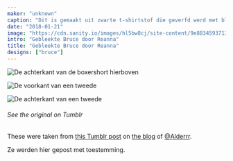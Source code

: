 ```yaml
---
maker: "unknown"
caption: "Dit is gemaakt uit zwarte t-shirtstof die geverfd werd met bleekwater. Voor het ontwerp werden woestijnplanten gebruikt."
date: "2018-01-21"
image: "https://cdn.sanity.io/images/hl5bw8cj/site-content/9e8834593713a2a6e4903d53e789b430449f947a-1280x960.jpg"
intro: "Gebleekte Bruce door Reanna"
title: "Gebleekte Bruce door Reanna"
designs: ["bruce"]
---
```


![De achterkant van de boxershort hierboven](https://posts.freesewing.org/uploads/bleach_dyed_bruce_1_back_c91de98a99.jpg "De achterkant van de boxershort hierboven")

![De voorkant van een tweede](https://posts.freesewing.org/uploads/bleach_dyed_bruce_2_front_d9e26ac24b.jpg "De voorkant van een tweede")

![De achterkant van een tweede](https://posts.freesewing.org/uploads/bleach_dyed_bruce_2_back_f97d0b323f.jpg "De achterkant van een tweede")

<Note>

###### See the original on Tumblr
These were taken from [this Tumblr post](http://alderrr.tumblr.com/post/168948306776/christmas-crafting-2-pairs-of-mens-underwear)
on [the blog](http://alderrr.tumblr.com/) of [@Alderrr](/users/Alderrr).

Ze werden hier gepost met toestemming.

</Note>
